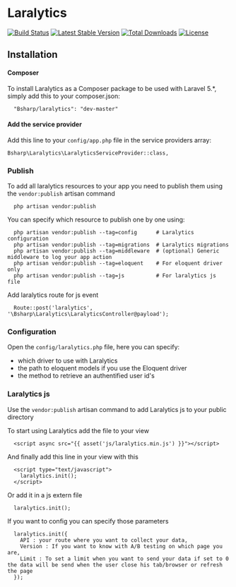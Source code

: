 # Laralytics

[![Build Status](https://travis-ci.org/bsharp/Laralytics.svg)](https://travis-ci.org/bsharp/Laralytics)
[![Latest Stable Version](https://poser.pugx.org/bsharp/laralytics/v/stable)](https://packagist.org/packages/bsharp/laralytics)
[![Total Downloads](https://poser.pugx.org/bsharp/laralytics/downloads)](https://packagist.org/packages/bsharp/laralytics)
[![License](https://poser.pugx.org/bsharp/laralytics/license)](https://packagist.org/packages/bsharp/laralytics)

## Installation

#### Composer

To install Laralytics as a Composer package to be used with Laravel 5.*, simply add this to your composer.json:

```
  "Bsharp/laralytics": "dev-master"
```

#### Add the service provider

Add this line to your `config/app.php` file in the service providers array:

```
Bsharp\Laralytics\LaralyticsServiceProvider::class,
```

### Publish

To add all laralytics resources to your app you need to publish them using the `vendor:publish` artisan command

```
  php artisan vendor:publish
```

You can specify which resource to publish one by one using:

```
  php artisan vendor:publish --tag=config      # Laralytics configuration
  php artisan vendor:publish --tag=migrations  # Laralytics migrations
  php artisan vendor:publish --tag=middleware  # (optional) Generic middleware to log your app action
  php artisan vendor:publish --tag=eloquent    # For eloquent driver only
  php artisan vendor:publish --tag=js          # For laralytics js file

```

Add laralytics route for js event

```
  Route::post('laralytics', '\Bsharp\Laralytics\LaralyticsController@payload');
```


### Configuration

Open the `config/laralytics.php` file, here you can specify:
- which driver to use with Laralytics
- the path to eloquent models if you use the Eloquent driver
- the method to retrieve an authentified user id's

### Laralytics js

Use the `vendor:publish` artisan command to add Laralytics js to your public directory

To start using Laralytics add the file to your view

```
  <script async src="{{ asset('js/laralytics.min.js') }}"></script>
```
And finally add this line in your view with this 

```
  <script type="text/javascript">
    laralytics.init();
  </script>
```

Or add it in a js extern file 

```
  laralytics.init();
```

If you want to config you can specify those parameters

```
  laralytics.init({
    API : your route where you want to collect your data,
    Version : If you want to know with A/B testing on which page you are,
    Limit : To set a limit when you want to send your data if set to 0 the data will be send when the user close his tab/browser or refresh the page
  });
```
